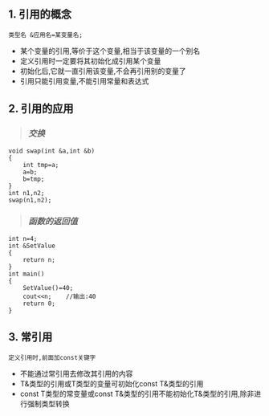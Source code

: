## 1. 引用的概念

`类型名 &应用名=某变量名;`

* 某个变量的引用,等价于这个变量,相当于该变量的一个别名
* 定义引用时一定要将其初始化成引用某个变量
* 初始化后,它就一直引用该变量,不会再引用别的变量了
* 引用只能引用变量,不能引用常量和表达式

## 2. 引用的应用

> ### *交换*

```
void swap(int &a,int &b)
{
    int tmp=a;
    a=b;
    b=tmp;
}
int n1,n2;
swap(n1,n2);
```
> ### *函数的返回值*

```
int n=4;
int &SetValue
{
    return n;
}
int main()
{
    SetValue()=40;
    cout<<n;    //输出:40
    return 0;
}
```

## 3. 常引用

    定义引用时,前面加const关键字

* 不能通过常引用去修改其引用的内容
* T&类型的引用或T类型的变量可初始化const T&类型的引用
* const T类型的常变量或const T&类型的引用不能初始化T&类型的引用,除非进行强制类型转换